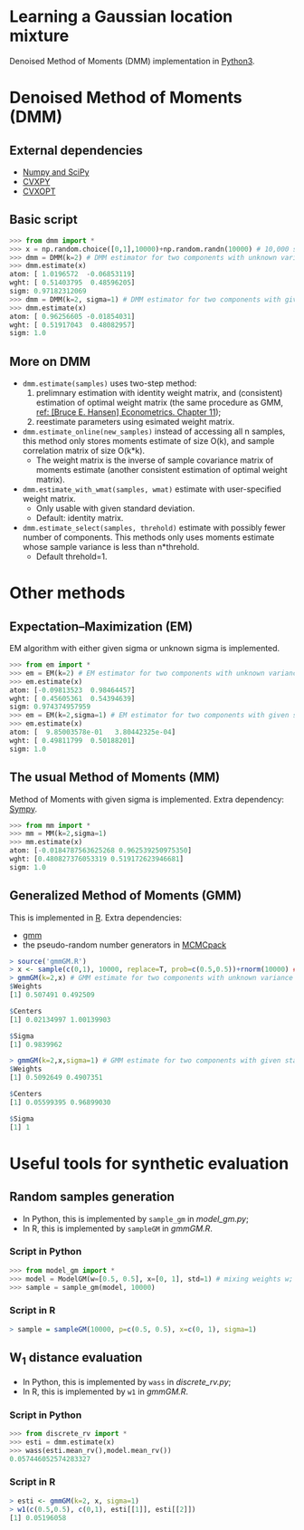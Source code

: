 Learning a Gaussian location mixture
========
Denoised Method of Moments (DMM) implementation in [Python3](https://docs.python.org/3/using/index.html).


Denoised Method of Moments (DMM)
======

External dependencies
----
* [Numpy and SciPy](https://www.scipy.org)
* [CVXPY](http://www.cvxpy.org)
* [CVXOPT](http://cvxopt.org)


Basic script
----
```python
>>> from dmm import *
>>> x = np.random.choice([0,1],10000)+np.random.randn(10000) # 10,000 samples from uniform mixture of N(0,1) and N(1,1)
>>> dmm = DMM(k=2) # DMM estimator for two components with unknown variance
>>> dmm.estimate(x)
atom: [ 1.0196572  -0.06853119]
wght: [ 0.51403795  0.48596205]
sigm: 0.97182312069
>>> dmm = DMM(k=2, sigma=1) # DMM estimator for two components with given standard deviation
>>> dmm.estimate(x)
atom: [ 0.96256605 -0.01854031]
wght: [ 0.51917043  0.48082957]
sigm: 1.0
```

More on DMM
----
* `dmm.estimate(samples)` uses two-step method: 
  1. prelimnary estimation with identity weight matrix, and (consistent) estimation of optimal weight matrix (the same procedure as GMM, [ref: [Bruce E. Hansen] Econometrics. Chapter 11](https://www.ssc.wisc.edu/~bhansen/econometrics/Econometrics.pdf)); 
  2. reestimate parameters using esimated weight matrix.
* `dmm.estimate_online(new_samples)` instead of accessing all n samples, this method only stores moments estimate of size O(k), and sample correlation matrix of size O(k*k). 
  - The weight matrix is the inverse of sample covariance matrix of moments estimate (another consistent estimation of optimal weight matrix). 
* `dmm.estimate_with_wmat(samples, wmat)` estimate with user-specified weight matrix. 
  - Only usable with given standard deviation.
  - Default: identity matrix.
* `dmm.estimate_select(samples, threhold)` estimate with possibly fewer number of components. This methods only uses moments estimate whose sample variance is less than n*threhold.
  - Default threhold=1. 


Other methods
=========

Expectation–Maximization (EM)
-----
EM algorithm with either given sigma or unknown sigma is implemented.

```python
>>> from em import *
>>> em = EM(k=2) # EM estimator for two components with unknown variance
>>> em.estimate(x)
atom: [-0.09813523  0.98464457]
wght: [ 0.45605361  0.54394639]
sigm: 0.974374957959
>>> em = EM(k=2,sigma=1) # EM estimator for two components with given standard deviation
>>> em.estimate(x)
atom: [  9.85003578e-01   3.80442325e-04]
wght: [ 0.49811799  0.50188201]
sigm: 1.0
```


The usual Method of Moments (MM)
-----
Method of Moments with given sigma is implemented. 
Extra dependency: [Sympy](http://www.sympy.org). 

```python
>>> from mm import *
>>> mm = MM(k=2,sigma=1)
>>> mm.estimate(x)
atom: [-0.0184787563625268 0.962539250975350]
wght: [0.480827376053319 0.519172623946681]
sigm: 1.0
```

Generalized Method of Moments (GMM)
-----
This is implemented in [R](https://www.r-project.org).
Extra dependencies:
* [gmm](https://cran.r-project.org/web/packages/gmm/index.html) 
* the pseudo-random number generators in [MCMCpack](https://cran.r-project.org/web/packages/MCMCpack/index.html) 

```R
> source('gmmGM.R')
> x <- sample(c(0,1), 10000, replace=T, prob=c(0.5,0.5))+rnorm(10000) ## 10,000 samples from uniform mixture of N(0,1) and N(1,1)
> gmmGM(k=2,x) # GMM estimate for two components with unknown variance
$Weights
[1] 0.507491 0.492509

$Centers
[1] 0.02134997 1.00139903

$Sigma
[1] 0.9839962

> gmmGM(k=2,x,sigma=1) # GMM estimate for two components with given standard deviation
$Weights
[1] 0.5092649 0.4907351

$Centers
[1] 0.05599395 0.96899030

$Sigma
[1] 1

```


Useful tools for synthetic evaluation
======
Random samples generation
-----
* In Python, this is implemented by `sample_gm` in *model_gm.py*;
* In R, this is implemented by `sampleGM` in *gmmGM.R*. 

### Script in Python
```python
>>> from model_gm import *
>>> model = ModelGM(w=[0.5, 0.5], x=[0, 1], std=1) # mixing weights w; centers x; sigma=std
>>> sample = sample_gm(model, 10000)
```

### Script in R
```R
> sample = sampleGM(10000, p=c(0.5, 0.5), x=c(0, 1), sigma=1)
```

W<sub>1</sub> distance evaluation
----
* In Python, this is implemented by `wass` in *discrete_rv.py*;
* In R, this is implemented by `w1` in *gmmGM.R*. 


### Script in Python
```python
>>> from discrete_rv import *
>>> esti = dmm.estimate(x)
>>> wass(esti.mean_rv(),model.mean_rv())
0.057446052574283327
```

### Script in R
```R
> esti <- gmmGM(k=2, x, sigma=1)
> w1(c(0.5,0.5), c(0,1), esti[[1]], esti[[2]])
[1] 0.05196058
```
